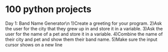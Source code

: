 # 100 python projects
Day 1: Band Name Generator\n
  1)Create a greeting for your program.
  2)Ask the user for the city that they grew up in and store it in a variable.
  3)Ask the user for the name of a pet and store it in a variable.
  4)Combine the name of their city and pet and show them their band name.
  5)Make sure the input cursor shows on a new line
